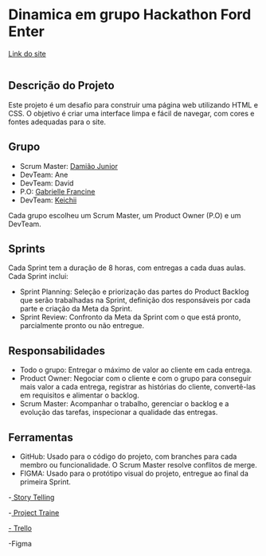 # Dinamica em grupo Hackathon Ford Enter

<a href="https://dinamica-em-grupo-hackathon-ford-enter.vercel.app/"> Link do site</a>

<img href="/img/tela.jpg" >


## Descrição do Projeto
Este projeto é um desafio para construir uma página web utilizando HTML e CSS. O objetivo é criar uma interface limpa e fácil de navegar, com cores e fontes adequadas para o site.

## Grupo

- Scrum Master: <a href="https://github.com/juninho-Oliveira">Damião Junior</a>
- DevTeam: Ane
- DevTeam: David
- P.O: <a href="https://github.com/gabi45">Gabrielle Francine</a>
- DevTeam: <a href="https://github.com/tamashiros">Keichii</a>

Cada grupo escolheu um Scrum Master, um Product Owner (P.O) e um DevTeam.

## Sprints
Cada Sprint tem a duração de 8 horas, com entregas a cada duas aulas. Cada Sprint inclui:

- Sprint Planning: Seleção e priorização das partes do Product Backlog que serão trabalhadas na Sprint, definição dos responsáveis por cada parte e criação da Meta da Sprint.
- Sprint Review: Confronto da Meta da Sprint com o que está pronto, parcialmente pronto ou não entregue.

## Responsabilidades
- Todo o grupo: Entregar o máximo de valor ao cliente em cada entrega.
- Product Owner: Negociar com o cliente e com o grupo para conseguir mais valor a cada entrega, registrar as histórias do cliente, convertê-las em requisitos e alimentar o backlog.
- Scrum Master: Acompanhar o trabalho, gerenciar o backlog e a evolução das tarefas, inspecionar a qualidade das entregas.

## Ferramentas
- GitHub: Usado para o código do projeto, com branches para cada membro ou funcionalidade. O Scrum Master resolve conflitos de merge.
- FIGMA: Usado para o protótipo visual do projeto, entregue ao final da primeira Sprint.


-<a href="/arquivos/Story Telling.pdf" target="_blank"> Story Telling</a>

-<a href="/arquivos/project trainee (1).pdf" target="_blank"> Project Traine

-<a href="https://trello.com/b/dF7KZFaw/tech-inovation?authuser=0"> Trello </a>

-<a herf="https://www.figma.com/file/yK6Qe6ZP4YlTXXZC6xZxtV/projeto-escola?type=design&node-id=0-1&mode=design">Figma</a>
